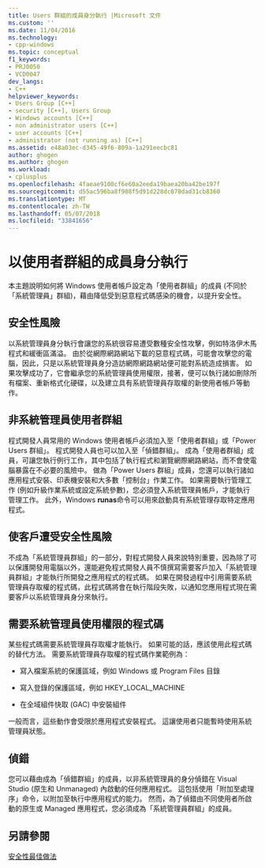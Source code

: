 ```yaml
---
title: Users 群組的成員身分執行 |Microsoft 文件
ms.custom: ''
ms.date: 11/04/2016
ms.technology:
- cpp-windows
ms.topic: conceptual
f1_keywords:
- PRJ0050
- VCD0047
dev_langs:
- C++
helpviewer_keywords:
- Users Group [C++]
- security [C++], Users Group
- Windows accounts [C++]
- non administrator users [C++]
- user accounts [C++]
- administrator (not running as) [C++]
ms.assetid: e48a03ec-d345-49f6-809a-1a291eecbc81
author: ghogen
ms.author: ghogen
ms.workload:
- cplusplus
ms.openlocfilehash: 4faeae9100cf6e60a2eeda19baea20ba42be197f
ms.sourcegitcommit: d55ac596ba8f908f5d91d228dc070dad31cb8360
ms.translationtype: MT
ms.contentlocale: zh-TW
ms.lasthandoff: 05/07/2018
ms.locfileid: "33841656"
---
```

# <a name="running-as-a-member-of-the-users-group"></a>以使用者群組的成員身分執行
本主題說明如何將 Windows 使用者帳戶設定為「使用者群組」的成員 (不同於「系統管理員」群組)，藉由降低受到惡意程式碼感染的機會，以提升安全性。  
  
## <a name="security-risks"></a>安全性風險  
 以系統管理員身分執行會讓您的系統很容易遭受數種安全性攻擊，例如特洛伊木馬程式和緩衝區滿溢。 由於從網際網路網站下載的惡意程式碼，可能會攻擊您的電腦，因此，只是以系統管理員身分造訪網際網路網站便可能對系統造成損害。 如果攻擊成功了，它會繼承您的系統管理員使用權限，接著，便可以執行諸如刪除所有檔案、重新格式化硬碟，以及建立具有系統管理員存取權的新使用者帳戶等動作。  
  
## <a name="non-administrator-user-groups"></a>非系統管理員使用者群組  
 程式開發人員常用的 Windows 使用者帳戶必須加入至「使用者群組」或「Power Users 群組」。 程式開發人員也可以加入至「偵錯群組」。 成為「使用者群組」成員，可讓您執行例行工作，其中包括了執行程式和瀏覽網際網路網站，而不會使電腦暴露在不必要的風險中。 做為「Power Users 群組」成員，您還可以執行諸如應用程式安裝、印表機安裝和大多數「控制台」作業工作。 如果需要執行管理工作 (例如升級作業系統或設定系統參數)，您必須登入系統管理員帳戶，才能執行管理工作。 此外，Windows **runas**命令可以用來啟動具有系統管理存取特定應用程式。  
  
## <a name="exposing-customers-to-security-risks"></a>使客戶遭受安全性風險  
 不成為「系統管理員群組」的一部分，對程式開發人員來說特別重要，因為除了可以保護開發用電腦以外，還能避免程式開發人員不慎撰寫需要客戶加入「系統管理員群組」才能執行所開發之應用程式的程式碼。 如果在開發過程中引用需要系統管理員存取權的程式碼，此程式碼將會在執行階段失敗，以通知您應用程式現在需要客戶以系統管理員身分來執行。  
  
## <a name="code-that-requires-administrator-privileges"></a>需要系統管理員使用權限的程式碼  
 某些程式碼需要系統管理員存取權才能執行。 如果可能的話，應該使用此程式碼的替代方法。 需要系統管理員存取權的程式碼作業範例為：  
  
-   寫入檔案系統的保護區域，例如 Windows 或 Program Files 目錄  
  
-   寫入登錄的保護區域，例如 HKEY_LOCAL_MACHINE  
  
-   在全域組件快取 (GAC) 中安裝組件  
  
 一般而言，這些動作會受限於應用程式安裝程式。 這讓使用者只能暫時使用系統管理員狀態。  
  
## <a name="debugging"></a>偵錯  
 您可以藉由成為「偵錯群組」的成員，以非系統管理員的身分偵錯在 Visual Studio (原生和 Unmanaged) 內啟動的任何應用程式。 這包括使用「附加至處理序」命令，以附加至執行中應用程式的能力。 然而，為了偵錯由不同使用者所啟動的原生或 Managed 應用程式，您必須成為「系統管理員群組」的成員。  
  
## <a name="see-also"></a>另請參閱  
 [安全性最佳做法](security-best-practices-for-cpp.md)